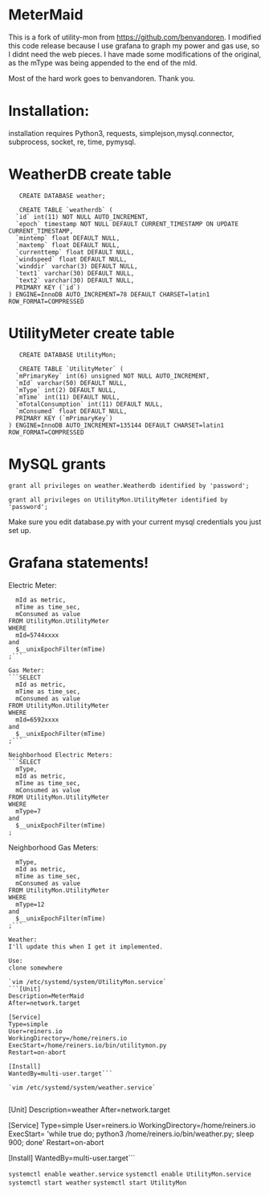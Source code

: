 # MeterMaid

This is a fork of utility-mon from https://github.com/benvandoren. I modified this code release because I use grafana to graph my power and gas use, so I didnt need the web pieces. I have made some modifications of the original, as the mType was being appended to the end of the mId.


Most of the hard work goes to benvandoren. Thank you.

# Installation:
installation requires Python3, requests, simplejson,mysql.connector, subprocess, socket, re, time, pymysql.


# WeatherDB create table

```
   CREATE DATABASE weather;

   CREATE TABLE `weatherdb` (
  `id` int(11) NOT NULL AUTO_INCREMENT,
  `epoch` timestamp NOT NULL DEFAULT CURRENT_TIMESTAMP ON UPDATE CURRENT_TIMESTAMP,
  `mintemp` float DEFAULT NULL,
  `maxtemp` float DEFAULT NULL,
  `currenttemp` float DEFAULT NULL,
  `windspeed` float DEFAULT NULL,
  `winddir` varchar(3) DEFAULT NULL,
  `text1` varchar(30) DEFAULT NULL,
  `text2` varchar(30) DEFAULT NULL,
  PRIMARY KEY (`id`)
) ENGINE=InnoDB AUTO_INCREMENT=78 DEFAULT CHARSET=latin1 ROW_FORMAT=COMPRESSED
```

# UtilityMeter create table

```
   CREATE DATABASE UtilityMon;
   
   CREATE TABLE `UtilityMeter` (
  `mPrimaryKey` int(6) unsigned NOT NULL AUTO_INCREMENT,
  `mId` varchar(50) DEFAULT NULL,
  `mType` int(2) DEFAULT NULL,
  `mTime` int(11) DEFAULT NULL,
  `mTotalConsumption` int(11) DEFAULT NULL,
  `mConsumed` float DEFAULT NULL,
  PRIMARY KEY (`mPrimaryKey`)
) ENGINE=InnoDB AUTO_INCREMENT=135144 DEFAULT CHARSET=latin1 ROW_FORMAT=COMPRESSED
```

# MySQL grants

`grant all privileges on weather.Weatherdb identified by 'password';`

`grant all privileges on UtilityMon.UtilityMeter identified by 'password';`

Make sure you edit database.py with your current mysql credentials you just set up.




# Grafana statements!

Electric Meter:

```SELECT
  mId as metric,
  mTime as time_sec,
  mConsumed as value
FROM UtilityMon.UtilityMeter
WHERE
  mId=5744xxxx
and
  $__unixEpochFilter(mTime)
;```

Gas Meter:
```SELECT
  mId as metric,
  mTime as time_sec,
  mConsumed as value
FROM UtilityMon.UtilityMeter
WHERE
  mId=6592xxxx
and
  $__unixEpochFilter(mTime)
;```

Neighborhood Electric Meters:
```SELECT
  mType,
  mId as metric,
  mTime as time_sec,
  mConsumed as value
FROM UtilityMon.UtilityMeter
WHERE
  mType=7
and
  $__unixEpochFilter(mTime)
;
```

Neighborhood Gas Meters:
```SELECT
  mType,
  mId as metric,
  mTime as time_sec,
  mConsumed as value
FROM UtilityMon.UtilityMeter
WHERE
  mType=12
and
  $__unixEpochFilter(mTime)
;```

Weather:
I'll update this when I get it implemented.

Use:
clone somewhere

`vim /etc/systemd/system/UtilityMon.service`
```[Unit]
Description=MeterMaid
After=network.target

[Service]
Type=simple
User=reiners.io
WorkingDirectory=/home/reiners.io
ExecStart=/home/reiners.io/bin/utilitymon.py
Restart=on-abort

[Install]
WantedBy=multi-user.target```

`vim /etc/systemd/system/weather.service`


```
[Unit]
Description=weather
After=network.target

[Service]
Type=simple
User=reiners.io
WorkingDirectory=/home/reiners.io
ExecStart= 'while true do; python3 /home/reiners.io/bin/weather.py; sleep 900; done'
Restart=on-abort

[Install]
WantedBy=multi-user.target```

`systemctl enable weather.service`
`systemctl enable UtilityMon.service`
`systemctl start weather`
`systemctl start UtilityMon`



